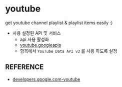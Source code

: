 # youtube

get youtube channel playlist &amp; playlist items easily :)

- 사용 설정된 API 및 서비스
  - api 사용 활성화
  - [youtube.googleapis](https://console.cloud.google.com/apis/api/youtube.googleapis.com/)
  - 항목에서 `YouTube Data API v3` 를 사용 하도록 설정

## REFERENCE

- [developers.google.com-youtube](https://developers.google.com/youtube/v3/docs/?apix=true)
